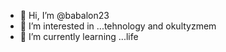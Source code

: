 - 👋 Hi, I’m @babalon23
- 👀 I’m interested in ...tehnology and okultyzmem
- 🌱 I’m currently learning ...life


<!---
babalon23/babalon23 is a ✨ special ✨ repository because its `README.md` (this file) appears on your GitHub profile.
You can click the Preview link to take a look at your changes.
--->

